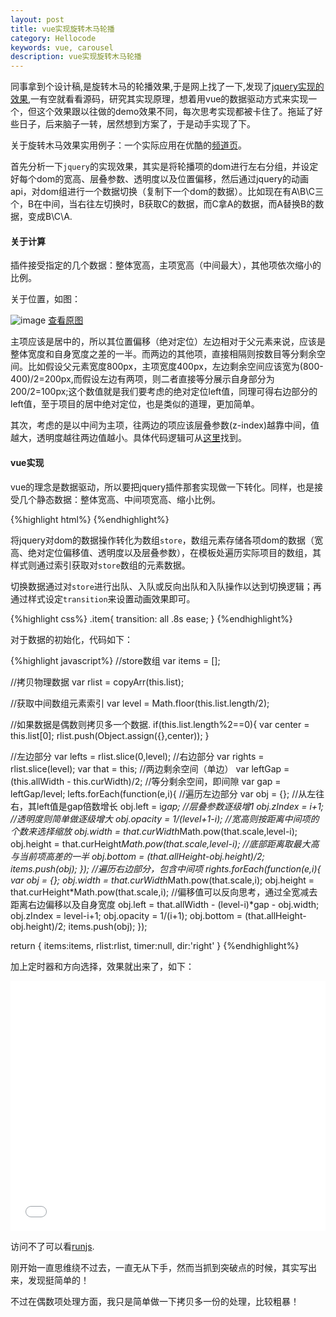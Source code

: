 ```yaml
---
layout: post
title: vue实现旋转木马轮播
category: Hellocode
keywords: vue, carousel
description: vue实现旋转木马轮播
---
```


同事拿到个设计稿,是旋转木马的轮播效果,于是网上找了一下,发现了[jquery实现的效果](http://www.softwhy.com/demo/code/600/#),一有空就看看源码，研究其实现原理，想着用vue的数据驱动方式来实现一个，但这个效果跟以往做的demo效果不同，每次思考实现都被卡住了。拖延了好些日子，后来脑子一转，居然想到方案了，于是动手实现了下。

关于旋转木马效果实用例子：一个实际应用在优酷的[频道页](http://zy.youku.com/)。

首先分析一下`jquery`的实现效果，其实是将轮播项的dom进行左右分组，并设定好每个dom的宽高、层叠参数、透明度以及位置偏移，然后通过jquery的动画api，对dom组进行一个数据切换（复制下一个dom的数据）。比如现在有A\B\C三个，B在中间，当右往左切换时，B获取C的数据，而C拿A的数据，而A替换B的数据，变成B\C\A.

#### 关于计算

插件接受指定的几个数据：整体宽高，主项宽高（中间最大），其他项依次缩小的比例。

关于位置，如图：

![image](http://dont27.qiniudn.com/carousel.png)
<a href="http://dont27.qiniudn.com/carousel.png" target="_blank">查看原图</a>

主项应该是居中的，所以其位置偏移（绝对定位）左边相对于父元素来说，应该是整体宽度和自身宽度之差的一半。而两边的其他项，直接相隔则按数目等分剩余空间。比如假设父元素宽度800px，主项宽度400px，左边剩余空间应该宽为(800-400)/2=200px,而假设左边有两项，则二者直接等分展示自身部分为200/2=100px;这个数值就是我们要考虑的绝对定位left值，同理可得右边部分的left值，至于项目的居中绝对定位，也是类似的道理，更加简单。

其次，考虑的是以中间为主项，往两边的项应该层叠参数(z-index)越靠中间，值越大，透明度越往两边值越小。具体代码逻辑可从[这里](https://github.com/LikaiLee/Carousel)找到。

#### vue实现

vue的理念是数据驱动，所以要把jquery插件那套实现做一下转化。同样，也是接受几个静态数据：整体宽高、中间项宽高、缩小比例。

{%highlight html%}
<cascade-loop :list="list" :cur-width="400" :all-width="800" :all-height="300"
    :cur-height="280" :scale="0.8"
    ></cascade-loop>
{%endhighlight%}

将jquery对dom的数据操作转化为数组`store`，数组元素存储各项dom的数据（宽高、绝对定位偏移值、透明度以及层叠参数），在模板处遍历实际项目的数组，其样式则通过索引获取对`store`数组的元素数据。

切换数据通过对`store`进行出队、入队或反向出队和入队操作以达到切换逻辑；再通过样式设定`transition`来设置动画效果即可。

{%highlight css%}
.item{
  transition: all .8s ease;
}
{%endhighlight%}

对于数据的初始化，代码如下：

{%highlight javascript%}
 //store数组
 var items = [];

 //拷贝物理数据
 var rlist = copyArr(this.list);

 //获取中间数组元素索引
 var level = Math.floor(this.list.length/2);

 //如果数据是偶数则拷贝多一个数据.
 if(this.list.length%2==0){
    var center = this.list[0];
    rlist.push(Object.assign({},center));
 }
 
  //左边部分
  var lefts = rlist.slice(0,level);
  //右边部分
  var rights = rlist.slice(level);
  var that = this;
  //两边剩余空间（单边）
  var leftGap = (this.allWidth - this.curWidth)/2;
  //等分剩余空间，即间隙
  var gap = leftGap/level;
  lefts.forEach(function(e,i){
    //遍历左边部分
    var obj = {};
    //从左往右，其left值是gap倍数增长
    obj.left = i*gap;
    //层叠参数逐级增1
    obj.zIndex = i+1;
    //透明度则简单做逐级增大
    obj.opacity = 1/(level+1-i);
    //宽高则按距离中间项的个数来选择缩放
    obj.width = that.curWidth*Math.pow(that.scale,level-i);
    obj.height = that.curHeight*Math.pow(that.scale,level-i);
    //底部距离取最大高与当前项高差的一半
    obj.bottom = (that.allHeight-obj.height)/2;
    items.push(obj);
  });
  //遍历右边部分，包含中间项
  rights.forEach(function(e,i){
    var obj = {};
    obj.width = that.curWidth*Math.pow(that.scale,i);
    obj.height = that.curHeight*Math.pow(that.scale,i);
    //偏移值可以反向思考，通过全宽减去距离右边偏移以及自身宽度
    obj.left = that.allWidth - (level-i)*gap - obj.width;
    obj.zIndex = level-i+1;
    obj.opacity = 1/(i+1);
    obj.bottom = (that.allHeight-obj.height)/2;
    items.push(obj); 
  });

  return {
    items:items,
    rlist:rlist,
    timer:null,
    dir:'right'
  }
{%endhighlight%}

加上定时器和方向选择，效果就出来了，如下：

<iframe width="100%" height="400" src="//jsfiddle.net/dont27/Lmoj6uq0/14/embedded/result,js,html,css/" allowfullscreen="allowfullscreen" frameborder="0"></iframe>

访问不了可以看[runjs](http://sandbox.runjs.cn/show/bduq4pz5).

刚开始一直思维绕不过去，一直无从下手，然而当抓到突破点的时候，其实写出来，发现挺简单的！

不过在偶数项处理方面，我只是简单做一下拷贝多一份的处理，比较粗暴！